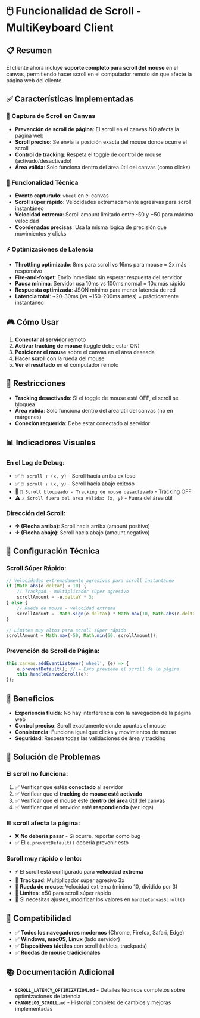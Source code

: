 # 🖱️ Funcionalidad de Scroll - MultiKeyboard Client

## 📋 Resumen

El cliente ahora incluye **soporte completo para scroll del mouse** en el canvas, permitiendo hacer scroll en el computador remoto sin que afecte la página web del cliente.

## ✅ Características Implementadas

### 🎯 Captura de Scroll en Canvas
- **Prevención de scroll de página**: El scroll en el canvas NO afecta la página web
- **Scroll preciso**: Se envía la posición exacta del mouse donde ocurre el scroll
- **Control de tracking**: Respeta el toggle de control de mouse (activado/desactivado)
- **Área válida**: Solo funciona dentro del área útil del canvas (como clicks)

### 🔧 Funcionalidad Técnica
- **Evento capturado**: `wheel` en el canvas
- **Scroll súper rápido**: Velocidades extremadamente agresivas para scroll instantáneo
- **Velocidad extrema**: Scroll amount limitado entre -50 y +50 para máxima velocidad
- **Coordenadas precisas**: Usa la misma lógica de precisión que movimientos y clicks

### ⚡ Optimizaciones de Latencia
- **Throttling optimizado**: 8ms para scroll vs 16ms para mouse = 2x más responsivo
- **Fire-and-forget**: Envío inmediato sin esperar respuesta del servidor
- **Pausa mínima**: Servidor usa 10ms vs 100ms normal = 10x más rápido
- **Respuesta optimizada**: JSON mínimo para menor latencia de red
- **Latencia total**: ~20-30ms (vs ~150-200ms antes) = prácticamente instantáneo

## 🎮 Cómo Usar

1. **Conectar al servidor** remoto
2. **Activar tracking de mouse** (toggle debe estar ON)
3. **Posicionar el mouse** sobre el canvas en el área deseada
4. **Hacer scroll** con la rueda del mouse
5. **Ver el resultado** en el computador remoto

## 🚫 Restricciones

- **Tracking desactivado**: Si el toggle de mouse está OFF, el scroll se bloquea
- **Área válida**: Solo funciona dentro del área útil del canvas (no en márgenes)
- **Conexión requerida**: Debe estar conectado al servidor

## 📊 Indicadores Visuales

### En el Log de Debug:
- ✅ `🖱️ scroll ↑ (x, y)` - Scroll hacia arriba exitoso
- ✅ `🖱️ scroll ↓ (x, y)` - Scroll hacia abajo exitoso
- 🚫 `🚫 Scroll bloqueado - Tracking de mouse desactivado` - Tracking OFF
- ⚠️ `⚠️ Scroll fuera del área válida: (x, y)` - Fuera del área útil

### Dirección del Scroll:
- **↑ (Flecha arriba)**: Scroll hacia arriba (amount positivo)
- **↓ (Flecha abajo)**: Scroll hacia abajo (amount negativo)

## 🔧 Configuración Técnica

### Scroll Súper Rápido:
```javascript
// Velocidades extremadamente agresivas para scroll instantáneo
if (Math.abs(e.deltaY) < 10) {
    // Trackpad - multiplicador súper agresivo
    scrollAmount = -e.deltaY * 3;
} else {
    // Rueda de mouse - velocidad extrema
    scrollAmount = -Math.sign(e.deltaY) * Math.max(10, Math.abs(e.deltaY) / 3);
}

// Límites muy altos para scroll súper rápido
scrollAmount = Math.max(-50, Math.min(50, scrollAmount));
```

### Prevención de Scroll de Página:
```javascript
this.canvas.addEventListener('wheel', (e) => {
    e.preventDefault(); // ← Esto previene el scroll de la página
    this.handleCanvasScroll(e);
});
```

## 🎯 Beneficios

- **Experiencia fluida**: No hay interferencia con la navegación de la página web
- **Control preciso**: Scroll exactamente donde apuntas el mouse
- **Consistencia**: Funciona igual que clicks y movimientos de mouse
- **Seguridad**: Respeta todas las validaciones de área y tracking

## 🐛 Solución de Problemas

### El scroll no funciona:
1. ✅ Verificar que estés **conectado** al servidor
2. ✅ Verificar que el **tracking de mouse esté activado**
3. ✅ Verificar que el mouse esté **dentro del área útil** del canvas
4. ✅ Verificar que el servidor esté **respondiendo** (ver logs)

### El scroll afecta la página:
- ❌ **No debería pasar** - Si ocurre, reportar como bug
- ✅ El `e.preventDefault()` debería prevenir esto

### Scroll muy rápido o lento:
- ⚡ El scroll está configurado para **velocidad extrema**
- 🔧 **Trackpad**: Multiplicador súper agresivo 3x
- 🔧 **Rueda de mouse**: Velocidad extrema (mínimo 10, dividido por 3)
- 🔧 **Límites**: ±50 para scroll súper rápido
- 🔧 Si necesitas ajustes, modificar los valores en `handleCanvasScroll()`

## 🚀 Compatibilidad

- ✅ **Todos los navegadores modernos** (Chrome, Firefox, Safari, Edge)
- ✅ **Windows, macOS, Linux** (lado servidor)
- ✅ **Dispositivos táctiles** con scroll (tablets, trackpads)
- ✅ **Ruedas de mouse tradicionales**

## 📚 Documentación Adicional

- **`SCROLL_LATENCY_OPTIMIZATION.md`** - Detalles técnicos completos sobre optimizaciones de latencia
- **`CHANGELOG_SCROLL.md`** - Historial completo de cambios y mejoras implementadas

